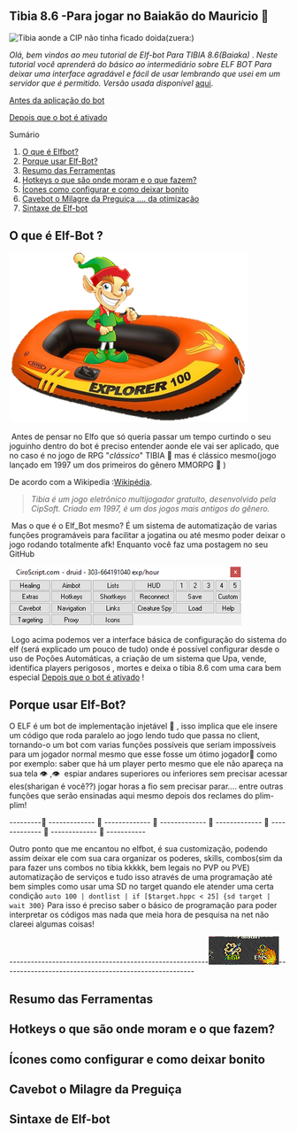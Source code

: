 ##                      Tibia 8.6 -Para jogar no Baiakão do Mauricio :eyes:

![Tibia aonde a CIP não tinha ficado doida(zuera:)](https://i.imgur.com/1shsgxX.jpg)

*Olá, bem vindos ao meu tutorial de Elf-bot Para TIBIA 8.6(Baiaka)* .
*Neste tutorial você aprenderá do básico ao intermediário sobre ELF BOT Para deixar uma interface agradável e fácil de usar lembrando que usei em um servidor que é permitido. Versão usada disponível* [aqui](https://www.ciroscript.com/forum/tutoriais/download-do-elfbot-crack-tibia-ip-change).



[Antes da aplicação do bot](https://github.com/MatheusdeCastroPassosPrado/Elf-Bot_Tibia_8.6/blob/master/assets/desativado.png)

[Depois que o bot é ativado](https://github.com/MatheusdeCastroPassosPrado/Elf-Bot_Tibia_8.6/blob/master/assets/ativado.png) 	

Sumário

1. [O que é Elfbot?](https://github.com/MatheusdeCastroPassosPrado/configs_elf#o-que-é-elf-bot-)
2. [Porque usar Elf-Bot?](https://github.com/MatheusdeCastroPassosPrado/configs_elf#porque-usar-elf-bot)
3. [Resumo das Ferramentas](https://github.com/MatheusdeCastroPassosPrado/configs_elf#resumo-das-ferramentas)
4. [Hotkeys o que são onde moram e o que fazem?](https://github.com/MatheusdeCastroPassosPrado/configs_elf#hotkeys-o-que-são-onde-moram-e-o-que-fazem)
5. [Ícones como configurar e como deixar bonito](https://github.com/MatheusdeCastroPassosPrado/configs_elf#ícones-como-configurar-e-como-deixar-bonito)
6. [Cavebot o Milagre da Preguiça .... da otimização](https://github.com/MatheusdeCastroPassosPrado/configs_elf#cavebot-o-milagre-da-preguiça)
7. [Sintaxe de Elf-bot](https://github.com/MatheusdeCastroPassosPrado/configs_elf#sintaxe-de-elf-bot)





## O que é Elf-Bot ? 

![O verdadeiro elf bot](https://github.com/MatheusdeCastroPassosPrado/Elf-Bot_Tibia_8.6/blob/master/assets/Elf_bottrue.png)



​     	Antes de pensar no Elfo que só queria passar um tempo curtindo o seu joguinho dentro do bot é preciso entender aonde ele vai ser aplicado, que no caso é no jogo de RPG "*clássico*" TIBIA :game_die: mas é clássico mesmo(jogo lançado em 1997 um dos primeiros do gênero MMORPG :green_heart: ) 

 De acordo com a Wikipedia :[Wikipédia](https://pt.wikipedia.org/wiki/Tibia).

> *Tibia é um jogo eletrônico multijogador gratuito, desenvolvido pela CipSoft. Criado em 1997, é um dos jogos mais antigos do gênero.*

​        Mas o que é o Elf_Bot mesmo?  É um sistema de automatização de varias funções  programáveis para facilitar a jogatina ou até mesmo poder deixar o jogo rodando totalmente afk! Enquanto você faz uma postagem no seu GitHub

![Aparência do bot quando injetado no Tibia](https://github.com/MatheusdeCastroPassosPrado/Elf-Bot_Tibia_8.6/blob/master/assets/Elf_bot.png)

​       Logo acima podemos ver a interface básica de configuração do sistema do elf (será explicado um pouco de tudo) onde é possível configurar desde o uso de Poções Automáticas, a criação de um sistema que Upa, vende, identifica players perigosos , mortes e deixa o tibia 8.6 com uma cara bem especial [Depois que o bot é ativado](https://github.com/MatheusdeCastroPassosPrado/Elf-Bot_Tibia_8.6/blob/master/assets/ativado.png)  ! 



## Porque usar Elf-Bot?

O ELF  é um bot de implementação injetável :syringe: , isso implica que ele insere um código que roda paralelo ao jogo lendo tudo que passa no client, tornando-o um bot com varias funções possíveis que seriam impossíveis para um jogador normal mesmo que esse fosse um ótimo jogador:speak_no_evil: como por exemplo: saber que há um player perto mesmo que ele não apareça na sua tela :eye: ,:eye: ​ espiar andares superiores ou inferiores sem precisar acessar eles(sharigan é você??) jogar horas a fio sem precisar parar.... entre outras funções que serão ensinadas aqui mesmo depois dos reclames do plim-plim!

 ---------:star2: ------------- :star2: ------------- :star2: -------------  :star2: ------------- :star2: ------------- :star2: ------------- :star2: -----------

Outro ponto que me encantou no elfbot, é sua customização, podendo assim deixar ele com sua cara organizar os poderes, skills, combos(sim da para fazer uns combos no tibia kkkkk, bem legais no PVP ou PVE) automatização de serviços e tudo isso através de uma programação até bem simples como usar uma SD  no target quando ele atender uma certa condição `auto 100 | dontlist | if [$target.hppc < 25] {sd target | wait 300}`  Para isso é preciso saber o básico de programação para poder interpretar os códigos mas nada que meia hora de pesquisa na net não clareei algumas coisas!

 --------------------------------------------------------![Skill pala](https://github.com/MatheusdeCastroPassosPrado/Elf-Bot_Tibia_8.6/blob/master/assets/insta.gif)------------------------------------------------------

## Resumo das Ferramentas

## Hotkeys o que são onde moram e o que fazem?

## Ícones como configurar e como deixar bonito

## Cavebot o Milagre da Preguiça

## Sintaxe de Elf-bot